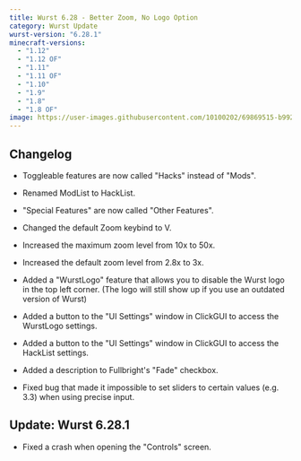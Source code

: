 ```yaml
---
title: Wurst 6.28 - Better Zoom, No Logo Option
category: Wurst Update
wurst-version: "6.28.1"
minecraft-versions:
  - "1.12"
  - "1.12 OF"
  - "1.11"
  - "1.11 OF"
  - "1.10"
  - "1.9"
  - "1.8"
  - "1.8 OF"
image: https://user-images.githubusercontent.com/10100202/69869515-b992af00-12b5-11ea-8ced-1bdc92eefa49.jpg
---
```

## Changelog

- Toggleable features are now called "Hacks" instead of "Mods".

- Renamed ModList to HackList.

- "Special Features" are now called "Other Features".

- Changed the default Zoom keybind to V.

- Increased the maximum zoom level from 10x to 50x.

- Increased the default zoom level from 2.8x to 3x.

- Added a "WurstLogo" feature that allows you to disable the Wurst logo in the top left corner. (The logo will still show up if you use an outdated version of Wurst)

- Added a button to the "UI Settings" window in ClickGUI to access the WurstLogo settings.

- Added a button to the "UI Settings" window in ClickGUI to access the HackList settings.

- Added a description to Fullbright's "Fade" checkbox.

- Fixed bug that made it impossible to set sliders to certain values (e.g. 3.3) when using precise input.

## Update: Wurst 6.28.1

- Fixed a crash when opening the "Controls" screen.
